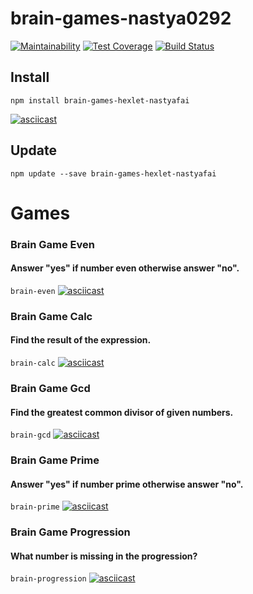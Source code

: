 # brain-games-nastya0292

[![Maintainability](https://api.codeclimate.com/v1/badges/276d84fd7b2a88d0390a/maintainability)](https://codeclimate.com/github/just-fy/project-lvl1-s400/maintainability)
[![Test Coverage](https://api.codeclimate.com/v1/badges/276d84fd7b2a88d0390a/test_coverage)](https://codeclimate.com/github/just-fy/project-lvl1-s400/test_coverage)
[![Build Status](https://travis-ci.com/just-fy/project-lvl1-s400.svg?branch=master)](https://travis-ci.com/just-fy/project-lvl1-s400)

## Install
```npm install brain-games-hexlet-nastyafai```

[![asciicast](https://asciinema.org/a/218600.png)]( https://asciinema.org/a/218600)

## Update 
```npm update --save brain-games-hexlet-nastyafai```

# Games
### Brain Game Even
#### Answer "yes" if number even otherwise answer "no".
```brain-even```
[![asciicast](https://asciinema.org/a/218760.png)]( https://asciinema.org/a/218760)
### Brain Game Calc
#### Find the result of the expression.
```brain-calc```
[![asciicast](https://asciinema.org/a/218761.png)]( https://asciinema.org/a/218761)
### Brain Game Gcd
#### Find the greatest common divisor of given numbers.
```brain-gcd```
[![asciicast](https://asciinema.org/a/218762.png)]( https://asciinema.org/a/218762)
### Brain Game Prime
#### Answer "yes" if number prime otherwise answer "no".
```brain-prime```
[![asciicast](https://asciinema.org/a/218911.png)]( https://asciinema.org/a/218911)
### Brain Game Progression
#### What number is missing in the progression?
```brain-progression```
[![asciicast](https://asciinema.org/a/218911.png)]( https://asciinema.org/a/218911)